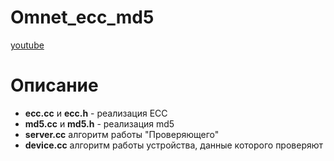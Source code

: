 # Omnet_ecc_md5
[youtube](https://youtu.be/bUVP9eKOvoA "youtube")

# Описание
- **ecc.cc** и **ecc.h** - реализация ECC
- **md5.cc** и **md5.h** - реализация md5
- **server.cc** алгоритм работы "Проверяющего"
- **device.cc** алгоритм работы устройства, данные которого проверяют